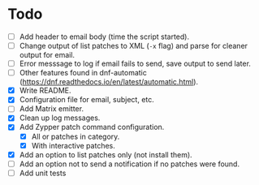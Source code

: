 # Todo

- [ ] Add header to email body (time the script started).
- [ ] Change output of list patches to XML (`-x` flag) and parse for cleaner output for email.
- [ ] Error messsage to log if email fails to send, save output to send later.
- [ ] Other features found in dnf-automatic (https://dnf.readthedocs.io/en/latest/automatic.html).
- [x] Write README.
- [x] Configuration file for email, subject, etc.
- [ ] Add Matrix emitter.
- [x] Clean up log messages.
- [x] Add Zypper patch command configuration.
    - [x] All or patches in category.
    - [x] With interactive patches.
- [x] Add an option to list patches only (not install them).
- [ ] Add an option not to send a notification if no patches were found.
- [ ] Add unit tests
